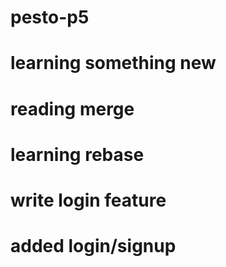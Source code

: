 # pesto-p5

# learning something new

# reading merge

# learning rebase

# write login feature

# added login/signup
